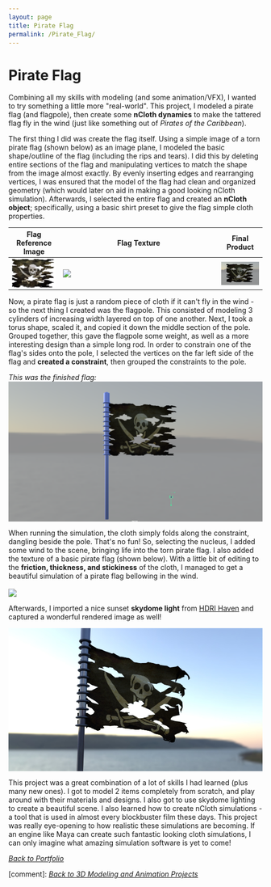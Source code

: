 ```yaml
---
layout: page
title: Pirate Flag
permalink: /Pirate_Flag/
---
```

# Pirate Flag

Combining all my skills with modeling (and some animation/VFX), I wanted to try something a little more "real-world". This project, I modeled a pirate flag (and flagpole), then create some **nCloth dynamics** to make the tattered flag fly in the wind (just like something out of *Pirates of the Caribbean*).

The first thing I did was create the flag itself. Using a simple image of a torn pirate flag (shown below) as an image plane, I modeled the basic shape/outline of the flag (including the rips and tears). I did this by deleting entire sections of the flag and manipulating vertices to match the shape from the image almost exactly. By evenly inserting edges and rearranging vertices, I was ensured that the model of the flag had clean and organized geometry (which would later on aid in making a good looking nCloth simulation). Afterwards, I selected the entire flag and created an **nCloth object**; specifically, using a basic shirt preset to give the flag simple cloth properties. 

|Flag Reference Image| Flag Texture | Final Product |
|-------|--------|---------|
| <img align="left" src="/assets/PirateFlagRefImage.png" style="width:275px;"> |  <img align="right" src="/assets/PirateFlagTexture.jpg" style="width:300px;"> | <img align="right" src="/assets/PirateFlagOnly.png" style="width:300px;"> |

Now, a pirate flag is just a random piece of cloth if it can't fly in the wind - so the next thing I created was the flagpole. This consisted of modeling 3 cylinders of increasing width layered on top of one another. Next, I took a torus shape, scaled it, and copied it down the middle section of the pole. Grouped together, this gave the flagpole some weight, as well as a more interesting design than a simple long rod. In order to constrain one of the flag's sides onto the pole, I selected the vertices on the far left side of the flag and **created a constraint**, then grouped the constraints to the pole. 

*This was the finished flag:*
<img align="center" src="/assets/PirateFlagMaya.png" style="width:100;">

When running the simulation, the cloth simply folds along the constraint, dangling beside the pole. That's no fun! So, selecting the nucleus, I added some wind to the scene, bringing life into the torn pirate flag. I also added the texture of a basic pirate flag (shown below). With a little bit of editing to the **friction, thickness, and stickiness** of the cloth, I managed to get a beautiful simulation of a pirate flag bellowing in the wind. 

<img align="center" src="/assets/PirateFlag.gif" style="width:100;">

Afterwards, I imported a nice sunset **skydome light** from <a href="https://hdrihaven.com/">HDRI Haven</a> and captured a wonderful rendered image as well!

<img align="center" src="/assets/PirateFlagRender.jpg" style="width:100;">

This project was a great combination of a lot of skills I had learned (plus many new ones). I got to model 2 items completely from scratch, and play around with their materials and designs. I also got to use skydome lighting to create a beautiful scene. I also learned how to create nCloth simulations - a tool that is used in almost every blockbuster film these days. This project was really eye-opening to how realistic these simulations are becoming. If an engine like Maya can create such fantastic looking cloth simulations, I can only imagine what amazing simulation software is yet to come!

<a href="{{site.baseurl}}/portfolioPage.html">*Back to Portfolio*</a>

[comment]: [*Back to 3D Modeling and Animation Projects*]({{site.baseurl}}/Modeling_and_Animation/)